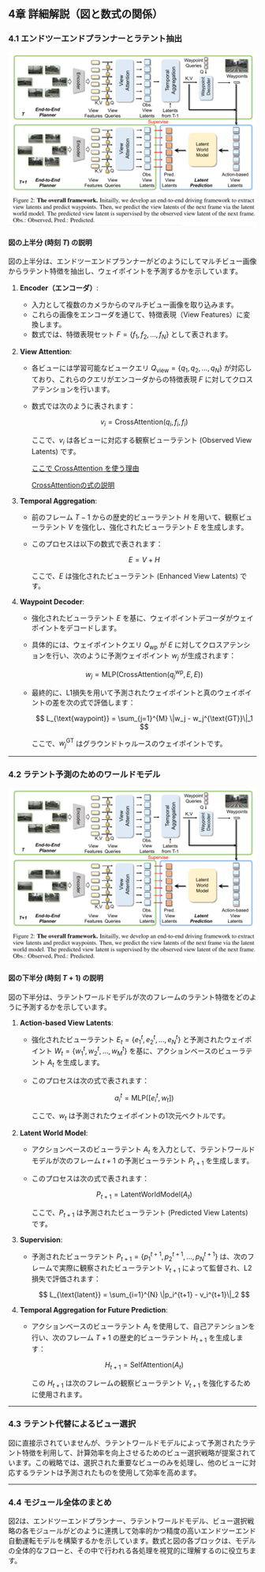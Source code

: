 ## 4章 詳細解説（図と数式の関係）

### 4.1 エンドツーエンドプランナーとラテント抽出

![fig02](../Images/fig_02.png)

#### 図の上半分 (時刻 $T$) の説明
図の上半分は、エンドツーエンドプランナーがどのようにしてマルチビュー画像からラテント特徴を抽出し、ウェイポイントを予測するかを示しています。

1. **Encoder（エンコーダ）**:
    - 入力として複数のカメラからのマルチビュー画像を取り込みます。
    - これらの画像をエンコーダを通じて、特徴表現（View Features）に変換します。
    - 数式では、特徴表現セット $F = \{f_1, f_2, \dots, f_N\}$ として表されます。

2. **View Attention**:
    - 各ビューには学習可能なビュークエリ $Q_{\text{view}} = \{q_1, q_2, \dots, q_N\}$ が対応しており、これらのクエリがエンコーダからの特徴表現 $F$ に対してクロスアテンションを行います。
    - 数式では次のように表されます：
    
      $$
      v_i = \text{CrossAttention}(q_i, f_i, f_i)
      $$

      ここで、$v_i$ は各ビューに対応する観察ビューラテント (Observed View Latents) です。

      [ここで CrossAttention を使う理由](./TheReasonToUseCrossAttention.md)

      [CrossAttentionの式の説明](./Exp_of_CrossAttention.md)


3. **Temporal Aggregation**:
    - 前のフレーム $T-1$ からの歴史的ビューラテント $H$ を用いて、観察ビューラテント $V$ を強化し、強化されたビューラテント $E$ を生成します。
    - このプロセスは以下の数式で表されます：

      $$
      E = V + H
      $$

      ここで、$E$ は強化されたビューラテント (Enhanced View Latents) です。

4. **Waypoint Decoder**:
    - 強化されたビューラテント $E$ を基に、ウェイポイントデコーダがウェイポイントをデコードします。
    - 具体的には、ウェイポイントクエリ $Q_{\text{wp}}$ が $E$ に対してクロスアテンションを行い、次のように予測ウェイポイント $w_j$ が生成されます：

      $$
      w_j = \text{MLP}(\text{CrossAttention}(q_j^{\text{wp}}, E, E))
      $$

    - 最終的に、L1損失を用いて予測されたウェイポイントと真のウェイポイントの差を次の式で評価します：

      $$
      L_{\text{waypoint}} = \sum_{j=1}^{M} \|w_j - w_j^{\text{GT}}\|_1
      $$

      ここで、$w_j^{\text{GT}}$ はグラウンドトゥルースのウェイポイントです。

---

### 4.2 ラテント予測のためのワールドモデル

![fig02](../Images/fig_02.png)

#### 図の下半分 (時刻 $T+1$) の説明
図の下半分は、ラテントワールドモデルが次のフレームのラテント特徴をどのように予測するかを示しています。

1. **Action-based View Latents**:
    - 強化されたビューラテント $E_t = \{e_1^t, e_2^t, \dots, e_N^t\}$ と予測されたウェイポイント $W_t = \{w_1^t, w_2^t, \dots, w_M^t\}$ を基に、アクションベースのビューラテント $A_t$ を生成します。
    - このプロセスは次の式で表されます：

      $$
      a_i^t = \text{MLP}([e_i^t, w_t])
      $$

      ここで、$w_t$ は予測されたウェイポイントの1次元ベクトルです。

2. **Latent World Model**:
    - アクションベースのビューラテント $A_t$ を入力として、ラテントワールドモデルが次のフレーム $t+1$ の予測ビューラテント $P_{t+1}$ を生成します。
    - このプロセスは次の式で表されます：

      $$
      P_{t+1} = \text{LatentWorldModel}(A_t)
      $$

      ここで、$P_{t+1}$ は予測されたビューラテント (Predicted View Latents) です。

3. **Supervision**:
    - 予測されたビューラテント $P_{t+1} = \{p_1^{t+1}, p_2^{t+1}, \dots, p_N^{t+1}\}$ は、次のフレームで実際に観察されたビューラテント $V_{t+1}$ によって監督され、L2損失で評価されます：

      $$
      L_{\text{latent}} = \sum_{i=1}^{N} \|p_i^{t+1} - v_i^{t+1}\|_2
      $$

4. **Temporal Aggregation for Future Prediction**:
    - アクションベースのビューラテント $A_t$ を使用して、自己アテンションを行い、次のフレーム $T+1$ の歴史的ビューラテント $H_{t+1}$ を生成します：

      $$
      H_{t+1} = \text{SelfAttention}(A_t)
      $$

      この $H_{t+1}$ は次のフレームの観察ビューラテント $V_{t+1}$ を強化するために使用されます。

---

### 4.3 ラテント代替によるビュー選択

図に直接示されていませんが、ラテントワールドモデルによって予測されたラテント特徴を利用して、計算効率を向上させるためのビュー選択戦略が提案されています。この戦略では、選択された重要なビューのみを処理し、他のビューに対応するラテントは予測されたものを使用して効率を高めます。

---

### 4.4 モジュール全体のまとめ

図2は、エンドツーエンドプランナー、ラテントワールドモデル、ビュー選択戦略の各モジュールがどのように連携して効率的かつ精度の高いエンドツーエンド自動運転モデルを構築するかを示しています。数式と図の各ブロックは、モデルの全体的なフローと、その中で行われる各処理を視覚的に理解するのに役立ちます。
